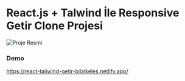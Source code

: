 # React.js + Talwind İle Responsive Getir Clone Projesi

![Proje Resmi](https://i.ibb.co/NsNyqys/getirtan-t-m.jpg)

### Demo
https://react-tailwind-getir-bilalkeles.netlify.app/
